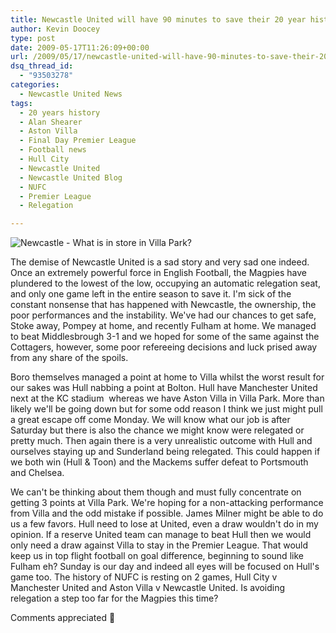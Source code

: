 ```yaml
---
title: Newcastle United will have 90 minutes to save their 20 year history
author: Kevin Doocey
type: post
date: 2009-05-17T11:26:09+00:00
url: /2009/05/17/newcastle-united-will-have-90-minutes-to-save-their-20-year-history/
dsq_thread_id:
  - "93503278"
categories:
  - Newcastle United News
tags:
  - 20 years history
  - Alan Shearer
  - Aston Villa
  - Final Day Premier League
  - Football news
  - Hull City
  - Newcastle United
  - Newcastle United Blog
  - NUFC
  - Premier League
  - Relegation

---
```

![Newcastle - What is in store in Villa Park?](http://www3.pictures.gi.zimbio.com/Alan+Shearer+Takes+Over+Newcastle+United+Manager+Gkc4swu7cYBl.jpg)

The demise of Newcastle United is a sad story and very sad one indeed. Once an extremely powerful force in English Football, the Magpies have plundered to the lowest of the low, occupying an automatic relegation seat, and only one game left in the entire season to save it. I'm sick of the constant nonsense that has happened with Newcastle, the ownership, the poor performances and the instability. We've had our chances to get safe, Stoke away, Pompey at home, and recently Fulham at home. We managed to beat Middlesbrough 3-1 and we hoped for some of the same against the Cottagers, however, some poor refereeing decisions and luck prised away from any share of the spoils.

Boro themselves managed a point at home to Villa whilst the worst result for our sakes was Hull nabbing a point at Bolton. Hull have Manchester United next at the KC stadium  whereas we have Aston Villa in Villa Park. More than likely we'll be going down but for some odd reason I think we just might pull a great escape off come Monday. We will know what our job is after Saturday but there is also the chance we might know were relegated or pretty much. Then again there is a very unrealistic outcome with Hull and ourselves staying up and Sunderland being relegated. This could happen if we both win (Hull & Toon) and the Mackems suffer defeat to Portsmouth and Chelsea.

We can't be thinking about them though and must fully concentrate on getting 3 points at Villa Park. We're hoping for a non-attacking performance from Villa and the odd mistake if possible. James Milner might be able to do us a few favors. Hull need to lose at United, even a draw wouldn't do in my opinion. If a reserve United team can manage to beat Hull then we would only need a draw against Villa to stay in the Premier League. That would keep us in top flight football on goal difference, beginning to sound like Fulham eh? Sunday is our day and indeed all eyes will be focused on Hull's game too. The history of NUFC is resting on 2 games, Hull City v Manchester United and Aston Villa v Newcastle United. Is avoiding relegation a step too far for the Magpies this time?

Comments appreciated 🙂
